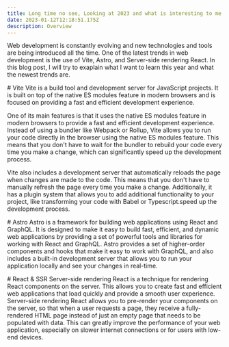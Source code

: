 ```yaml
---
title: Long time no see, Looking at 2023 and what is interesting to me
date: 2023-01-12T12:18:51.175Z
description: Overview
---
```

Web development is constantly evolving and new technologies and tools are being introduced all the time. One of the latest trends in web development is the use of Vite, Astro, and Server-side rendering React. In this blog post, I will try to exaplain what I want to learn this year and what the newest trends are. 


#﻿ Vite
Vite is a build tool and development server for JavaScript projects. It is built on top of the native ES modules feature in modern browsers and is focused on providing a fast and efficient development experience.

One of its main features is that it uses the native ES modules feature in modern browsers to provide a fast and efficient development experience. Instead of using a bundler like Webpack or Rollup, Vite allows you to run your code directly in the browser using the native ES modules feature. This means that you don't have to wait for the bundler to rebuild your code every time you make a change, which can significantly speed up the development process.

Vite also includes a development server that automatically reloads the page when changes are made to the code. This means that you don't have to manually refresh the page every time you make a change. Additionally, it has a plugin system that allows you to add additional functionality to your project, like transforming your code with Babel or Typescript.speed up the development process.

#﻿ Astro
Astro is a framework for building web applications using React and GraphQL. It is designed to make it easy to build fast, efficient, and dynamic web applications by providing a set of powerful tools and libraries for working with React and GraphQL. Astro provides a set of higher-order components and hooks that make it easy to work with GraphQL, and also includes a built-in development server that allows you to run your application locally and see your changes in real-time.

#﻿ React & SSR 
Server-side rendering React is a technique for rendering React components on the server. This allows you to create fast and efficient web applications that load quickly and provide a smooth user experience. Server-side rendering React allows you to pre-render your components on the server, so that when a user requests a page, they receive a fully-rendered HTML page instead of just an empty page that needs to be populated with data. This can greatly improve the performance of your web application, especially on slower internet connections or for users with low-end devices.
